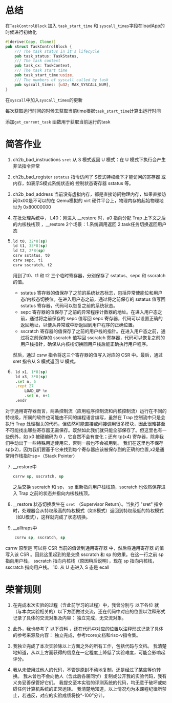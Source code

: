 # 总结
在`TaskControlBlock` 加入 `task_start_time` 和  `syscall_times`字段在loadApp的时候进行初始化
```rust
#[derive(Copy, Clone)]
pub struct TaskControlBlock {
    /// The task status in it's lifecycle
    pub task_status: TaskStatus,
    /// The task context
    pub task_cx: TaskContext,
    /// The task start time
    pub task_start_time:usize,
    /// The numbers of syscall called by task
    pub syscall_times: [u32; MAX_SYSCALL_NUM],
}
```

在`syscall`中加入`syscall_times`的更新

每次获取运行时间的时候去获取当前time根据`task_start_time`计算出运行时间

添加`get_current_task` 函数用于获取当前运行的task



# 简答作业

1. ch2b_bad_instructions
   `sret` 从 S 模式返回 U 模式：在 U 模式下执行会产生非法指令异常
2. ch2b_bad_register
   `sstatus` 指令访问了 S模式特权级下才能访问的寄存器 或内存，如表示S模式系统状态的 控制状态寄存器 sstatus 等。
3. ch2b_bad_address
   当前没有虚拟内存，都是直接访问物理内存，如果直接访问0x00是不可以的在 Qemu模拟的 virt 硬件平台上，物理内存的起始物理地址为 0x80000000
4.  在批处理系统中， L40：刚进入 __restore 时，a0 指向分配 Trap 上下文之后的内核栈栈顶 ，__restore 2个场景：1.系统调用返回 2.task任务切换返回用户态
5. ```asm
   ld t0, 32*8(sp)
   ld t1, 33*8(sp)
   ld t2, 2*8(sp)
   csrw sstatus, t0
   csrw sepc, t1
   csrw sscratch, t2
   ```
   用到了t0、t1 和 t2 三个临时寄存器，分别保存了 sstatus、sepc 和 sscratch 的值。
    - sstatus 寄存器的值保存了之前的系统状态标志，包括异常使能位和用户态/内核态切换位。在进入用户态之前，通过将之前保存的 sstatus 值写回 sstatus 寄存器，代码可以恢复之前的系统状态。
    - sepc 寄存器的值保存了之前的异常程序计数器的地址。在进入用户态之前，通过将之前保存的 sepc 值写回 sepc 寄存器，代码可以设置正确的返回地址，以便从异常或中断返回到用户程序的正确位置。
    - sscratch 寄存器的值保存了之前的用户栈的指针。在进入用户态之前，通过将之前保存的 sscratch 值写回 sscratch 寄存器，代码可以恢复之前的用户栈指针，确保从内核栈切换回用户栈后能正确执行用户程序。

   然后，通过 csrw 指令将这三个寄存器的值写入对应的 CSR 中。最后，通过 sret 指令从 S 模式返回 U 模式。
6. ```asm
    ld x1, 1*8(sp)
    ld x3, 3*8(sp)
    .set n, 5
    .rept 27
        LOAD_GP %n
        .set n, n+1
    .endr
    ```
对于通用寄存器而言，两条控制流（应用程序控制流和内核控制流）运行在不同的特权级，所属的软件也可能由不同的编程语言编写，虽然在 Trap 控制流中只是会执行 Trap 处理相关的代码，但依然可能直接或间接调用很多模块，因此很难甚至不可能找出哪些寄存器无需保存。既然如此我们就只能全部保存了。但这里也有一些例外，如 x0 被硬编码为 0 ，它自然不会有变化；还有 tp(x4) 寄存器，除非我们手动出于一些特殊用途使用它，否则一般也不会被用到。
我们在这里也不保存 sp(x2)，因为我们要基于它来找到每个寄存器应该被保存到的正确的位置,x2是通常用作栈指针sp=（Stack Pointer）

7. __restore中
    ```asm
   csrrw sp, sscratch, sp
    ```
   之后交换 sscratch 和 sp， sp 重新指向用户栈栈顶，sscratch 也依然保存进入 Trap 之前的状态并指向内核栈栈顶。

8. __restore 状态切换发生在 `sret` （Supervisor Return）。当执行 "sret" 指令时，处理器会从特权级高的特权模式（如S模式）返回到特权级低的特权模式（如U模式），这样就完成了状态切换。
9. __alltraps中
```asm
    csrrw sp, sscratch, sp
```
csrrw 原型是  可以将 CSR 当前的值读到通用寄存器  中，然后将通用寄存器  的值写入该 CSR 。因此这里起到的是交换 sscratch 和 sp 的效果。在这一行之前 sp 指向用户栈， sscratch 指向内核栈（原因稍后说明），现在 sp 指向内核栈， sscratch 指向用户栈。
10. 从 U 态进入 S 态是 ecall










# 荣誉规则

1. 在完成本次实验的过程（含此前学习的过程）中，我曾分别与 以下各位 就（与本次实验相关的）以下方面做过交流，还在代码中对应的位置以注释形式记录了具体的交流对象及内容：
   独立完成，无交流对象。

2. 此外，我也参考了 以下资料 ，还在代码中对应的位置以注释形式记录了具体的参考来源及内容：
   独立完成，参考rcore文档和risc-v指令集。

3. 我独立完成了本次实验除以上方面之外的所有工作，包括代码与文档。 我清楚地知道，从以上方面获得的信息在一定程度上降低了实验难度，可能会影响起评分。

4. 我从未使用过他人的代码，不管是原封不动地复制，还是经过了某些等价转换。 我未曾也不会向他人（含此后各届同学）复制或公开我的实验代码，我有义务妥善保管好它们。 我提交至本实验的评测系统的代码，均无意于破坏或妨碍任何计算机系统的正常运转。 我清楚地知道，以上情况均为本课程纪律所禁止，若违反，对应的实验成绩将按“-100”分计。